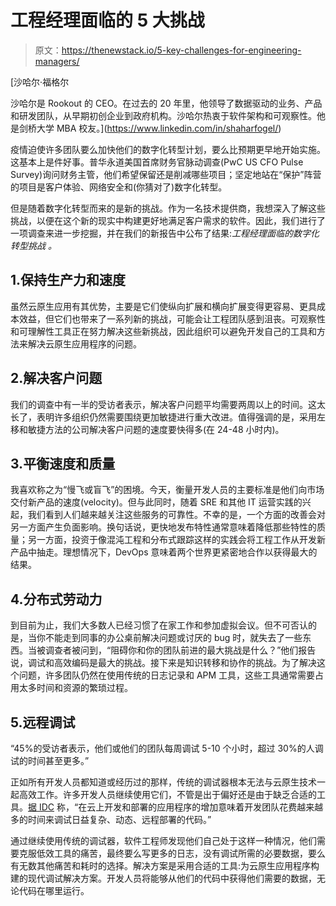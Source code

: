 # 工程经理面临的 5 大挑战

> 原文：<https://thenewstack.io/5-key-challenges-for-engineering-managers/>

[](https://www.linkedin.com/in/shaharfogel/)

 [沙哈尔·福格尔

沙哈尔是 Rookout 的 CEO。在过去的 20 年里，他领导了数据驱动的业务、产品和研发团队，从早期初创企业到政府机构。沙哈尔热衷于软件架构和可观察性。他是剑桥大学 MBA 校友。](https://www.linkedin.com/in/shaharfogel/) [](https://www.linkedin.com/in/shaharfogel/)

疫情迫使许多团队要么加快他们的数字化转型计划，要么比预期更早地开始实施。这基本上是件好事。普华永道美国首席财务官脉动调查(PwC US CFO Pulse Survey)询问财务主管，他们希望保留还是削减哪些项目；坚定地站在“保护”阵营的项目是客户体验、网络安全和(你猜对了)数字化转型。

但是随着数字化转型而来的是新的挑战。作为一名技术提供商，我想深入了解这些挑战，以便在这个新的现实中构建更好地满足客户需求的软件。因此，我们进行了一项调查来进一步挖掘，并在我们的新报告中公布了结果:*工程经理面临的数字化转型挑战* *。*

## 1.**保持生产力和速度**

虽然云原生应用有其优势，主要是它们使纵向扩展和横向扩展变得更容易、更具成本效益，但它们也带来了一系列新的挑战，可能会让工程团队感到沮丧。可观察性和可理解性工具正在努力解决这些新挑战，因此组织可以避免开发自己的工具和方法来解决云原生应用程序的问题。

## 2.**解决客户问题**

我们的调查中有一半的受访者表示，解决客户问题平均需要两周以上的时间。这太长了，表明许多组织仍然需要围绕更加敏捷进行重大改进。值得强调的是，采用左移和敏捷方法的公司解决客户问题的速度要快得多(在 24-48 小时内)。

## 3.**平衡速度和质量**

我喜欢称之为“慢飞或盲飞”的困境。今天，衡量开发人员的主要标准是他们向市场交付新产品的速度(velocity)。但与此同时，随着 SRE 和其他 IT 运营实践的兴起，我们看到人们越来越关注这些服务的可靠性。不幸的是，一个方面的改善会对另一方面产生负面影响。换句话说，更快地发布特性通常意味着降低那些特性的质量；另一方面，投资于像混沌工程和分布式跟踪这样的实践会将工程工作从开发新产品中抽走。理想情况下，DevOps 意味着两个世界更紧密地合作以获得最大的结果。

## 4.**分布式劳动力**

到目前为止，我们大多数人已经习惯了在家工作和参加虚拟会议。但不可否认的是，当你不能走到同事的办公桌前解决问题或讨厌的 bug 时，就失去了一些东西。当被调查者被问到，“阻碍你和你的团队前进的最大挑战是什么？”他们报告说，调试和高效编码是最大的挑战。接下来是知识转移和协作的挑战。为了解决这个问题，许多团队仍然在使用传统的日志记录和 APM 工具，这些工具通常需要占用太多时间和资源的繁琐过程。

## 5.**远程调试**

“45%的受访者表示，他们或他们的团队每周调试 5-10 个小时，超过 30%的人调试的时间甚至更多。”

正如所有开发人员都知道或经历过的那样，传统的调试器根本无法与云原生技术一起高效工作。许多开发人员继续使用它们，不管是出于偏好还是由于缺乏合适的工具。[据 IDC](https://lp.rookout.com/idc-report-remote-debugging) 称，“在云上开发和部署的应用程序的增加意味着开发团队花费越来越多的时间来调试日益复杂、动态、远程部署的代码。”

通过继续使用传统的调试器，软件工程师发现他们自己处于这样一种情况，他们需要克服低效工具的痛苦，最终要么写更多的日志，没有调试所需的必要数据，要么有无数其他痛苦和耗时的选择。解决方案是采用合适的工具:为云原生应用程序构建的现代调试解决方案。开发人员将能够从他们的代码中获得他们需要的数据，无论代码在哪里运行。

<svg xmlns:xlink="http://www.w3.org/1999/xlink" viewBox="0 0 68 31" version="1.1"><title>Group</title> <desc>Created with Sketch.</desc></svg>